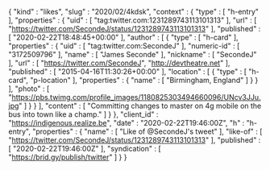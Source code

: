 {
  "kind" : "likes",
  "slug" : "2020/02/4kdsk",
  "context" : {
    "type" : [ "h-entry" ],
    "properties" : {
      "uid" : [ "tag:twitter.com:1231289743113101313" ],
      "url" : [ "https://twitter.com/SecondeJ/status/1231289743113101313" ],
      "published" : [ "2020-02-22T18:48:45+00:00" ],
      "author" : [ {
        "type" : [ "h-card" ],
        "properties" : {
          "uid" : [ "tag:twitter.com:SecondeJ" ],
          "numeric-id" : [ "3172509796" ],
          "name" : [ "James Seconde" ],
          "nickname" : [ "SecondeJ" ],
          "url" : [ "https://twitter.com/SecondeJ", "http://devtheatre.net" ],
          "published" : [ "2015-04-16T11:30:26+00:00" ],
          "location" : [ {
            "type" : [ "h-card", "p-location" ],
            "properties" : {
              "name" : [ "Birmingham, England" ]
            }
          } ],
          "photo" : [ "https://pbs.twimg.com/profile_images/1180825303494660096/UNcv3JJu.jpg" ]
        }
      } ],
      "content" : [ "Committing changes to master on 4g mobile on the bus into town like a champ." ]
    }
  },
  "client_id" : "https://indigenous.realize.be",
  "date" : "2020-02-22T19:46:00Z",
  "h" : "h-entry",
  "properties" : {
    "name" : [ "Like of @SecondeJ's tweet" ],
    "like-of" : [ "https://twitter.com/SecondeJ/status/1231289743113101313" ],
    "published" : [ "2020-02-22T19:46:00Z" ],
    "syndication" : [ "https://brid.gy/publish/twitter" ]
  }
}
